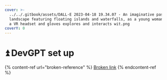 ```yaml
---
cover: >-
  ../../.gitbook/assets/DALL·E 2023-04-18 19.34.07 - An imaginative pastel
  landscape featuring floating islands and waterfalls, as a young woman wearing
  a VR headset and gloves explores and interacts wit.png
coverY: 0
---
```


# ⏫ DevGPT set up

{% content-ref url="broken-reference" %}
[Broken link](broken-reference)
{% endcontent-ref %}
